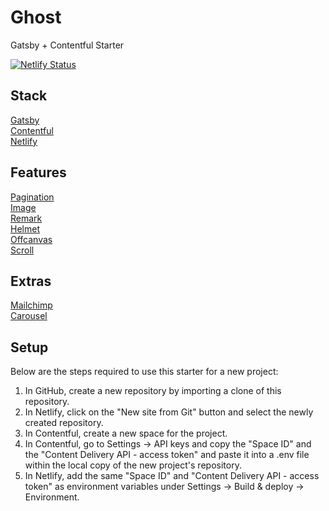 # Ghost

Gatsby + Contentful Starter

[![Netlify Status](https://api.netlify.com/api/v1/badges/377359ec-49a2-4993-98de-6900f5e9a632/deploy-status)](https://app.netlify.com/sites/dreamy-khorana-1f4974/deploys)

## Stack

[Gatsby](https://www.gatsbyjs.org/)<br>
[Contentful](https://www.contentful.com/)<br>
[Netlify](https://www.netlify.com/)

## Features

[Pagination](https://www.gatsbyjs.org/docs/adding-pagination/)<br>
[Image](https://www.gatsbyjs.org/packages/gatsby-image)<br>
[Remark](https://www.gatsbyjs.org/packages/gatsby-transformer-remark)<br>
[Helmet](https://github.com/nfl/react-helmet)<br>
[Offcanvas](https://github.com/neosiae/react-aria-offcanvas)<br>
[Scroll](https://www.npmjs.com/package/react-scroll)

## Extras

[Mailchimp](https://www.gatsbyjs.org/packages/gatsby-plugin-mailchimp)<br>
[Carousel](https://react-bootstrap.github.io/components/carousel)

## Setup

Below are the steps required to use this starter for a new project:

1. In GitHub, create a new repository by importing a clone of this repository.
2. In Netlify, click on the "New site from Git" button and select the newly created repository.
3. In Contentful, create a new space for the project.
4. In Contentful, go to Settings -> API keys and copy the "Space ID" and the "Content Delivery API - access token" and paste it into a .env file within the local copy of the new project's repository.
5. In Netlify, add the same "Space ID" and "Content Delivery API - access token" as environment variables under Settings -> Build & deploy -> Environment.
